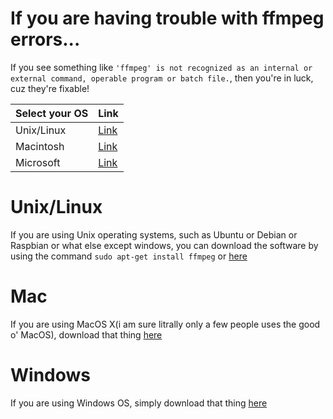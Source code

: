 # If you are having trouble with ffmpeg errors...
If you see something like ```'ffmpeg' is not recognized as an internal or external command,
operable program or batch file.```, then you're in luck, cuz they're fixable!

|Select your OS|Link|
|---|---|
|Unix/Linux|[Link](#Unix/Linux)|
|Macintosh|[Link](#Mac)|
|Microsoft|[Link](#Windows)|

# Unix/Linux
If you are using Unix operating systems, such as Ubuntu or Debian or Raspbian or what else except windows, you can download the software by using the command ``sudo apt-get install ffmpeg`` or [here](https://ffmpeg.org/download.html#build-linux)

# Mac 
If you are using MacOS X(i am sure litrally only a few people uses the good o' MacOS), download that thing [here](https://ffmpeg.org/download.html#build-mac)

# Windows
If you are using Windows OS, simply download that thing [here](https://ffmpeg.org/download.html#build-windows)
